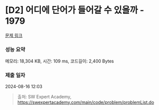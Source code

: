 # [D2] 어디에 단어가 들어갈 수 있을까 - 1979 

[문제 링크](https://swexpertacademy.com/main/code/problem/problemDetail.do?contestProbId=AV5PuPq6AaQDFAUq) 

### 성능 요약

메모리: 18,304 KB, 시간: 109 ms, 코드길이: 2,400 Bytes

### 제출 일자

2024-08-16 12:03



> 출처: SW Expert Academy, https://swexpertacademy.com/main/code/problem/problemList.do